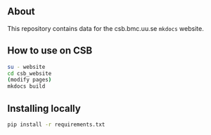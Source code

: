 ## About

This repository contains data for the csb.bmc.uu.se `mkdocs` website.  

## How to use on CSB

```bash
su - website
cd csb_website
(modify pages)
mkdocs build
```


## Installing locally

```bash
pip install -r requirements.txt
```

